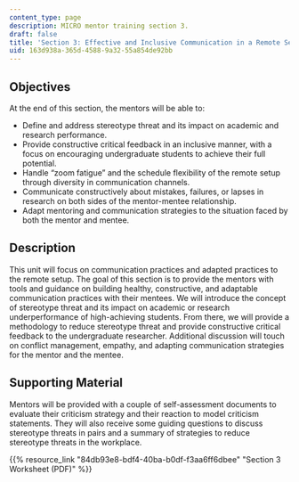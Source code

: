 ```yaml
---
content_type: page
description: MICRO mentor training section 3.
draft: false
title: 'Section 3: Effective and Inclusive Communication in a Remote Setup'
uid: 163d938a-365d-4588-9a32-55a854de92bb
---
```

## Objectives

At the end of this section, the mentors will be able to:

- Define and address stereotype threat and its impact on academic and research performance.
- Provide constructive critical feedback in an inclusive manner, with a focus on encouraging undergraduate students to achieve their full potential.
- Handle “zoom fatigue” and the schedule flexibility of the remote setup through diversity in communication channels.
- Communicate constructively about mistakes, failures, or lapses in research on both sides of the mentor-mentee relationship.
- Adapt mentoring and communication strategies to the situation faced by both the mentor and mentee.

## Description

This unit will focus on communication practices and adapted practices to the remote setup. The goal of this section is to provide the mentors with tools and guidance on building healthy, constructive, and adaptable communication practices with their mentees. We will introduce the concept of stereotype threat and its impact on academic or research underperformance of high-achieving students. From there, we will provide a methodology to reduce stereotype threat and provide constructive critical feedback to the undergraduate researcher. Additional discussion will touch on conflict management, empathy, and adapting communication strategies for the mentor and the mentee.

## Supporting Material

Mentors will be provided with a couple of self-assessment documents to evaluate their criticism strategy and their reaction to model criticism statements. They will also receive some guiding questions to discuss stereotype threats in pairs and a summary of strategies to reduce stereotype threats in the workplace.

{{% resource_link "84db93e8-bdf4-40ba-b0df-f3aa6ff6dbee" "Section 3 Worksheet (PDF)" %}}
